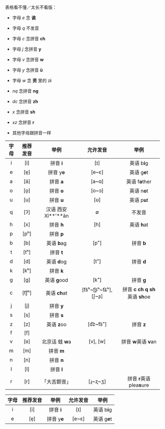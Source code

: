 表格看不懂／太长不看版：

*   字母 *e* 念 **诶**

*   字母 *q* 不发音

*   字母 *c* 念拼音 **ch**

*   字母 *j* 念拼音 **y**

*   字母 *v* 念拼音 **w**

*   字母 *y* 念拼音 **ü**

*   字母 *w* 念 **资** 里的 z**i**

*   *nq* 念拼音 **ng**

*   *dc* 念拼音 **zh**

*   *x* 念拼音 **sh**

*   *xz* 念拼音 **r**

*   其他字母跟拼音一样

|  字母 |   推荐发音  |          举例         |             允许发音             |                    举例                   |
| :-: | :-----: | :-----------------: | :--------------------------: | :-------------------------------------: |
|  i  |   \[i]  |       拼音 **i**      |             \[ɪ]             |                英语 b**i**g               |
|  e  |  \[e̞]  |      拼音 y**e**      |            \[e\~ɛ]           |                英语 g**e**t               |
|  a  |  \[ä]  |       拼音 **a**      |            \[a\~ɑ]           |              英语 f**a**ther              |
|  o  |  \[o̞]  |       拼音 **o**      |            \[o\~ɔ]           |                英语 n**o**t               |
|  u  |   \[u]  |       拼音 **u**      |             \[ʊ]             |                英语 p**u**t               |
|  q  |   \[ʔ]  | 汉语 西安 Xī\*\*'\*\*ān |               ∅              |                   不发音                   |
|  h  |   \[x]  |       拼音 **h**      |             \[h]             |                英语 **h**at               |
|  p  |  \[pʰ]  |       拼音 **p**      |                              |                                         |
|  b  |   \[b]  |      英语 **b**ag     |             \[p˭]            |                 拼音 **b**                |
|  t  |  \[tʰ]  |       拼音 **t**      |                              |                                         |
|  d  |   \[d]  |      英语 **d**og     |             \[t˭]            |                 拼音 **d**                |
|  k  |  \[kʰ]  |       拼音 **k**      |                              |                                         |
|  g  |   \[g]  |     英语 **g**ood     |             \[k˭]            |                 拼音 **g**                |
|  c  | \[t͡ʃʰ] |     英语 **ch**at     | \[t͡sʰ\~ʈ͡ʂʰ\~t͡ɕʰ], \[ʃ\~ʂ] | 拼音 **c** **ch** **q** **sh**英语 **sh**oe |
|  j  |   \[j]  |       拼音 **y**      |                              |                                         |
|  s  |   \[s]  |       拼音 **s**      |                              |                                         |
|  z  |   \[z]  |      英语 **z**oo     |         \[d͡z\~t͡s˭]         |                 拼音 **z**                |
|  f  |   \[f]  |                     |                              |                                         |
|  v  |   \[ʋ]  |     北京话 蛙 **w**a    |          \[v], \[w]          |            拼音 **w**英语 **v**an           |
|  m  |   \[m]  |       拼音 **m**      |                              |                                         |
|  n  |   \[n]  |       拼音 **n**      |                              |                                         |
|  l  |   \[l]  |       拼音 **l**      |                              |                                         |
|  r  |   \[r]  |        「大舌颤音」       |          \[ɻ\~ʐ\~ʒ]          |         拼音 **r**英语 plea**s**ure         |

|  字母 |  推荐发音 |     举例    |   允许发音  |     举例     |
| :-: | :---: | :-------: | :-----: | :--------: |
|  i  |  \[i] |  拼音 **i** |   \[ɪ]  | 英语 b**i**g |
|  e  | \[e̞] | 拼音 y**e** | \[e\~ɛ] | 英语 g**e**t |
